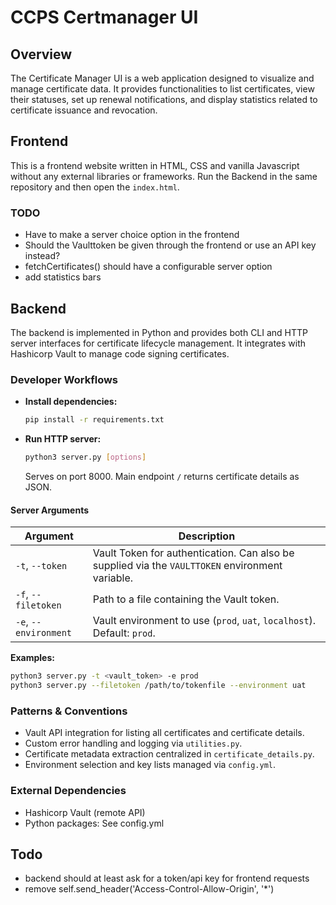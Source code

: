 # CCPS Certmanager UI

## Overview
The Certificate Manager UI is a web application designed to visualize and manage certificate data. It provides functionalities to list certificates, view their statuses, set up renewal notifications, and display statistics related to certificate issuance and revocation.

## Frontend

This is a frontend website written in HTML, CSS and vanilla Javascript without any external libraries or frameworks.
Run the Backend in the same repository and then open the `index.html`. 

### TODO

- Have to make a server choice option in the frontend
- Should the Vaulttoken be given through the frontend or use an API key instead?
- fetchCertificates() should have a configurable server option
- add statistics bars

## Backend

The backend is implemented in Python and provides both CLI and HTTP server interfaces for certificate lifecycle management. It integrates with Hashicorp Vault to manage code signing certificates.

### Developer Workflows

- **Install dependencies:**
  ```bash
  pip install -r requirements.txt
  ```

- **Run HTTP server:**
  ```bash
  python3 server.py [options]
  ```
  Serves on port 8000. Main endpoint `/` returns certificate details as JSON.

#### Server Arguments

| Argument                | Description                                                                                          |
|-------------------------|------------------------------------------------------------------------------------------------------|
| `-t`, `--token`         | Vault Token for authentication. Can also be supplied via the `VAULTTOKEN` environment variable.      |
| `-f`, `--filetoken`     | Path to a file containing the Vault token.                                                           |
| `-e`, `--environment`   | Vault environment to use (`prod`, `uat`, `localhost`). Default: `prod`.                             |

**Examples:**
```bash
python3 server.py -t <vault_token> -e prod
python3 server.py --filetoken /path/to/tokenfile --environment uat
```

### Patterns & Conventions

- Vault API integration for listing all certificates and certificate details.
- Custom error handling and logging via `utilities.py`.
- Certificate metadata extraction centralized in `certificate_details.py`.
- Environment selection and key lists managed via `config.yml`.

### External Dependencies

- Hashicorp Vault (remote API)
- Python packages: See config.yml

## Todo

- backend should at least ask for a token/api key for frontend requests
- remove self.send_header('Access-Control-Allow-Origin', '*')
